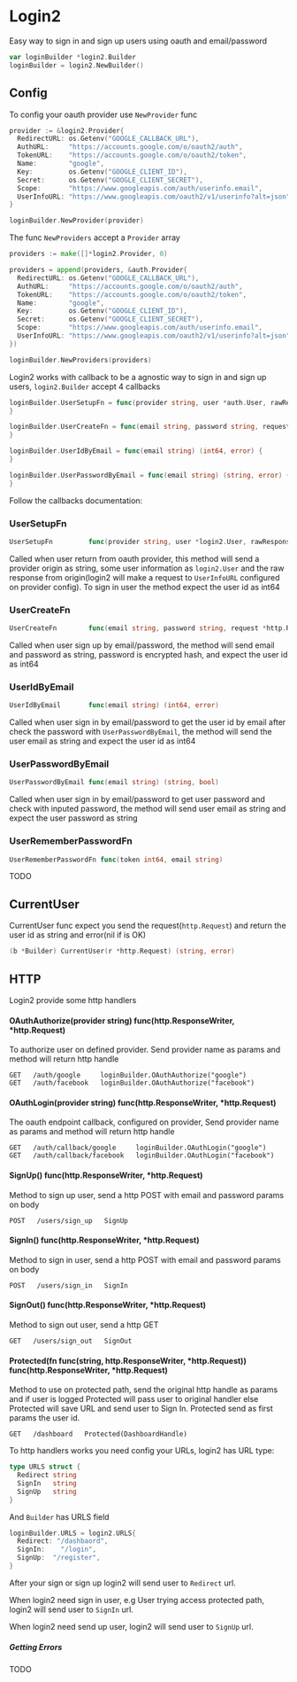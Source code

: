 # Login2

Easy way to sign in and sign up users using oauth and email/password


``` go
var loginBuilder *login2.Builder
loginBuilder = login2.NewBuilder()
```

## Config

To config your oauth provider use ```NewProvider``` func

``` go
provider := &login2.Provider{
  RedirectURL: os.Getenv("GOOGLE_CALLBACK_URL"),
  AuthURL:     "https://accounts.google.com/o/oauth2/auth",
  TokenURL:    "https://accounts.google.com/o/oauth2/token",
  Name:        "google",
  Key:         os.Getenv("GOOGLE_CLIENT_ID"),
  Secret:      os.Getenv("GOOGLE_CLIENT_SECRET"),
  Scope:       "https://www.googleapis.com/auth/userinfo.email",
  UserInfoURL: "https://www.googleapis.com/oauth2/v1/userinfo?alt=json",
}

loginBuilder.NewProvider(provider)
```

The func ```NewProviders``` accept a ```Provider``` array


``` go
providers := make([]*login2.Provider, 0)

providers = append(providers, &auth.Provider{
  RedirectURL: os.Getenv("GOOGLE_CALLBACK_URL"),
  AuthURL:     "https://accounts.google.com/o/oauth2/auth",
  TokenURL:    "https://accounts.google.com/o/oauth2/token",
  Name:        "google",
  Key:         os.Getenv("GOOGLE_CLIENT_ID"),
  Secret:      os.Getenv("GOOGLE_CLIENT_SECRET"),
  Scope:       "https://www.googleapis.com/auth/userinfo.email",
  UserInfoURL: "https://www.googleapis.com/oauth2/v1/userinfo?alt=json",
})

loginBuilder.NewProviders(providers)

```

Login2 works with callback to be a agnostic way to sign in and sign up users, ```login2.Builder``` accept 4 callbacks

```  go
loginBuilder.UserSetupFn = func(provider string, user *auth.User, rawResponde *http.Response) (int64, error)  {
}

loginBuilder.UserCreateFn = func(email string, password string, request *http.Request) (int64, error) {
}

loginBuilder.UserIdByEmail = func(email string) (int64, error) {
}

loginBuilder.UserPasswordByEmail = func(email string) (string, error) {
}
```

Follow the callbacks documentation:

### UserSetupFn

``` go
UserSetupFn         func(provider string, user *login2.User, rawResponse *http.Response) (int64, error)
```

Called when user return from oauth provider, this method will send a provider origin as string, some user information as ```login2.User``` and the raw response from origin(login2 will make a request to ```UserInfoURL``` configured on provider config). To sign in user the method expect the user id as int64


### UserCreateFn
``` go
UserCreateFn        func(email string, password string, request *http.Request) (int64, error)
```

Called when user sign up by email/password, the method will send email and password as string, password is encrypted hash, and expect the user id as int64

### UserIdByEmail
``` go
UserIdByEmail       func(email string) (int64, error)
```

Called when user sign in by email/password to get the user id by email after check the password with ```UserPasswordByEmail```, the method will send the user email as string and expect the user id as int64

### UserPasswordByEmail
``` go
UserPasswordByEmail func(email string) (string, bool)
```

Called when user sign in by email/password to get user password and check with inputed password, the method will send user email as string and expect the user password as string

### UserRememberPasswordFn
``` go
UserRememberPasswordFn func(token int64, email string)
```
TODO

## CurrentUser

CurrentUser func expect you send the request(```http.Request```) and return the user id as string and error(nil if is OK)

``` go
(b *Builder) CurrentUser(r *http.Request) (string, error)
```


## HTTP

Login2 provide some http handlers

#### OAuthAuthorize(provider string) func(http.ResponseWriter, *http.Request)

To authorize user on defined provider. Send provider name as params and method will return http handle

```
GET   /auth/google     loginBuilder.OAuthAuthorize("google")
GET   /auth/facebook   loginBuilder.OAuthAuthorize("facebook")
```

#### OAuthLogin(provider string) func(http.ResponseWriter, *http.Request)

The oauth endpoint callback, configured on provider, Send provider name as params and method will return http handle

```
GET   /auth/callback/google     loginBuilder.OAuthLogin("google")
GET   /auth/callback/facebook   loginBuilder.OAuthLogin("facebook")
```

#### SignUp() func(http.ResponseWriter, *http.Request)

Method to sign up user, send a http POST with email and password params on body

```
POST   /users/sign_up   SignUp
```


#### SignIn() func(http.ResponseWriter, *http.Request)
Method to sign in user, send a http POST with email and password params on body

```
POST   /users/sign_in   SignIn
```

#### SignOut() func(http.ResponseWriter, *http.Request)
Method to sign out user, send a http GET

```
GET   /users/sign_out   SignOut
```

#### Protected(fn func(string, http.ResponseWriter, *http.Request)) func(http.ResponseWriter, *http.Request)

Method to use on protected path, send the original http handle as params and if user is logged Protected will pass user to original handler else Protected will save URL and send user to Sign In. Protected send as first params the user id.

```
GET   /dashboard   Protected(DashboardHandle)
```

To http handlers works you need config your URLs, login2 has URL type:

``` go
type URLS struct {
  Redirect string
  SignIn   string
  SignUp   string
}
```

And ```Builder``` has URLS field

``` go
loginBuilder.URLS = login2.URLS{
  Redirect: "/dashbaord",
  SignIn:    "/login",
  SignUp:  "/register",
}
```
After your sign or sign up login2 will send user to ```Redirect``` url.

When login2 need sign in user, e.g User trying access protected path, login2 will send user to ```SignIn``` url.

When login2 need send up user, login2 will send user to ```SignUp``` url.

##### Getting Errors
TODO

